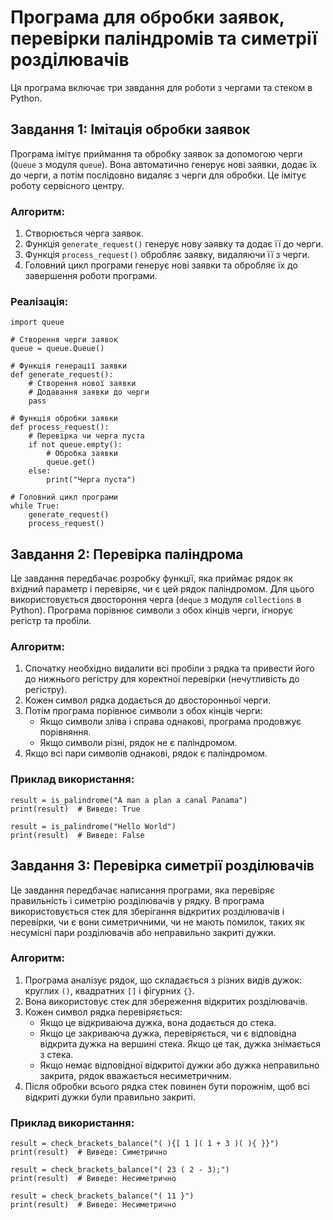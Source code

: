 # Програма для обробки заявок, перевірки паліндромів та симетрії розділювачів

Ця програма включає три завдання для роботи з чергами та стеком в Python.

## Завдання 1: Імітація обробки заявок

Програма імітує приймання та обробку заявок за допомогою черги (`Queue` з модуля `queue`). Вона автоматично генерує нові заявки, додає їх до черги, а потім послідовно видаляє з черги для обробки. Це імітує роботу сервісного центру.

### Алгоритм:
1. Створюється черга заявок.
2. Функція `generate_request()` генерує нову заявку та додає її до черги.
3. Функція `process_request()` обробляє заявку, видаляючи її з черги.
4. Головний цикл програми генерує нові заявки та обробляє їх до завершення роботи програми.

### Реалізація:

```
import queue

# Створення черги заявок
queue = queue.Queue()

# Функція генерації заявки
def generate_request():
    # Створення нової заявки
    # Додавання заявки до черги
    pass

# Функція обробки заявки
def process_request():
    # Перевірка чи черга пуста
    if not queue.empty():
        # Обробка заявки
        queue.get()
    else:
        print("Черга пуста")

# Головний цикл програми
while True:
    generate_request()
    process_request()
```

## Завдання 2: Перевірка паліндрома

Це завдання передбачає розробку функції, яка приймає рядок як вхідний параметр і перевіряє, чи є цей рядок паліндромом. Для цього використовується двостороння черга (`deque` з модуля `collections` в Python). Програма порівнює символи з обох кінців черги, ігнорує регістр та пробіли.

### Алгоритм:
1. Спочатку необхідно видалити всі пробіли з рядка та привести його до нижнього регістру для коректної перевірки (нечутливість до регістру).
2. Кожен символ рядка додається до двосторонньої черги.
3. Потім програма порівнює символи з обох кінців черги:
   - Якщо символи зліва і справа однакові, програма продовжує порівняння.
   - Якщо символи різні, рядок не є паліндромом.
4. Якщо всі пари символів однакові, рядок є паліндромом.

### Приклад використання:
```
result = is_palindrome("A man a plan a canal Panama")
print(result)  # Виведе: True

result = is_palindrome("Hello World")
print(result)  # Виведе: False
```

## Завдання 3: Перевірка симетрії розділювачів

Це завдання передбачає написання програми, яка перевіряє правильність і симетрію розділювачів у рядку. В програма використовується стек для зберігання відкритих розділювачів і перевірки, чи є вони симетричними, чи не мають помилок, таких як несумісні пари розділювачів або неправильно закриті дужки.

### Алгоритм:
1. Програма аналізує рядок, що складається з різних видів дужок: круглих `()`, квадратних `[]` і фігурних `{}`.
2. Вона використовує стек для збереження відкритих розділювачів.
3. Кожен символ рядка перевіряється:
    - Якщо це відкриваюча дужка, вона додається до стека.
    - Якщо це закриваюча дужка, перевіряється, чи є відповідна відкрита дужка на вершині стека. Якщо це так, дужка знімається з стека.
    - Якщо немає відповідної відкритої дужки або дужка неправильно закрита, рядок вважається несиметричним.
4. Після обробки всього рядка стек повинен бути порожнім, щоб всі відкриті дужки були правильно закриті.

### Приклад використання:

```
result = check_brackets_balance("( ){[ 1 ]( 1 + 3 )( ){ }}")
print(result)  # Виведе: Симетрично

result = check_brackets_balance("( 23 ( 2 - 3);")
print(result)  # Виведе: Несиметрично

result = check_brackets_balance("( 11 }")
print(result)  # Виведе: Несиметрично

```
